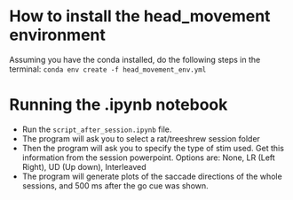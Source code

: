 # How to install the head_movement environment
Assuming you have the conda installed, do the following steps in the terminal:
`conda env create -f head_movement_env.yml`

# Running the .ipynb notebook
- Run the `script_after_session.ipynb` file.
- The program will ask you to select a rat/treeshrew session folder
- Then the program will ask you to specify the type of stim used. Get this information from the session powerpoint. Options are: None, LR (Left Right), UD (Up down), Interleaved
- The program will generate plots of the saccade directions of the whole sessions, and 500 ms after the go cue was shown.
